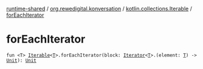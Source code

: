 [runtime-shared](../../index.md) / [org.rewedigital.konversation](../index.md) / [kotlin.collections.Iterable](index.md) / [forEachIterator](./for-each-iterator.md)

# forEachIterator

`fun <T> `[`Iterable`](https://kotlinlang.org/api/latest/jvm/stdlib/kotlin.collections/-iterable/index.html)`<`[`T`](https://github.com/rewe-digital-incubator/konversation/blob/master/docs/shared/org.rewedigital.konversation/for-each-iterator/-t/index.md)`>.forEachIterator(block: `[`Iterator`](https://kotlinlang.org/api/latest/jvm/stdlib/kotlin.collections/-iterator/index.html)`<`[`T`](https://github.com/rewe-digital-incubator/konversation/blob/master/docs/shared/org.rewedigital.konversation/for-each-iterator/-t/index.md)`>.(element: `[`T`](https://github.com/rewe-digital-incubator/konversation/blob/master/docs/shared/org.rewedigital.konversation/for-each-iterator/-t/index.md)`) -> `[`Unit`](https://kotlinlang.org/api/latest/jvm/stdlib/kotlin/-unit/index.html)`): `[`Unit`](https://kotlinlang.org/api/latest/jvm/stdlib/kotlin/-unit/index.html)